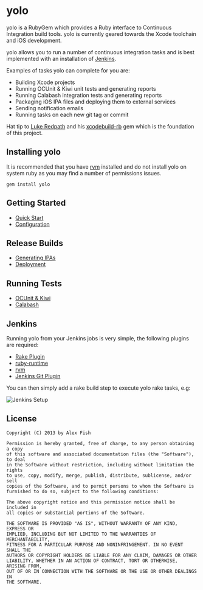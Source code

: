 yolo
====

yolo is a RubyGem which provides a Ruby interface to Continuous Integration build tools. yolo is currently geared towards the Xcode toolchain and iOS development.  

yolo allows you to run a number of continuous integration tasks and is best implemented with an installation of [Jenkins](http://jenkins-ci.org/). 

Examples of tasks yolo can complete for you are:
* Building Xcode projects
* Running OCUnit & Kiwi unit tests and generating reports
* Running Calabash integration tests and generating reports
* Packaging iOS IPA files and deploying them to external services
* Sending notification emails
* Running tasks on each new git tag or commit

Hat tip to [Luke Redpath](https://github.com/lukeredpath) and his [xcodebuild-rb](https://github.com/lukeredpath/xcodebuild-rb) gem which is the foundation of this project.

## Installing yolo

It is recommended that you have [rvm](https://rvm.io/) installed and do not install yolo on system ruby as you may find a number of permissions issues.

    gem install yolo

## Getting Started

* [Quick Start](https://github.com/alexefish/yolo/wiki/Quick-Start)
* [Configuration](https://github.com/alexefish/yolo/wiki/Configuration)

## Release Builds

* [Generating IPAs](https://github.com/alexefish/yolo/wiki/Generating-IPAs)
* [Deployment](https://github.com/alexefish/yolo/wiki/Deployment)

## Running Tests

* [OCUnit & Kiwi](https://github.com/alexefish/yolo/wiki/OCUnit-&-Kiwi)
* [Calabash](https://github.com/alexefish/yolo/wiki/Calabash)

## Jenkins
Running yolo from your Jenkins jobs is very simple, the following plugins are required:

* [Rake Plugin](http://wiki.jenkins-ci.org/display/JENKINS/Rake+Plugin)
* [ruby-runtime](http://jenkins-ci.org/plugin/ruby-runtime/)
* [rvm](https://wiki.jenkins-ci.org/display/JENKINS/RVM+Plugin)
* [Jenkins Git Plugin](http://wiki.jenkins-ci.org/display/JENKINS/Git+Plugin)

You can then simply add a rake build step to execute yolo rake tasks, e.g:

![Jenkins Setup](http://i.imgur.com/7zm05pT.png)

## License 

    Copyright (C) 2013 by Alex Fish

    Permission is hereby granted, free of charge, to any person obtaining a copy
    of this software and associated documentation files (the "Software"), to deal
    in the Software without restriction, including without limitation the rights
    to use, copy, modify, merge, publish, distribute, sublicense, and/or sell
    copies of the Software, and to permit persons to whom the Software is
    furnished to do so, subject to the following conditions:

    The above copyright notice and this permission notice shall be included in
    all copies or substantial portions of the Software.

    THE SOFTWARE IS PROVIDED "AS IS", WITHOUT WARRANTY OF ANY KIND, EXPRESS OR
    IMPLIED, INCLUDING BUT NOT LIMITED TO THE WARRANTIES OF MERCHANTABILITY,
    FITNESS FOR A PARTICULAR PURPOSE AND NONINFRINGEMENT. IN NO EVENT SHALL THE
    AUTHORS OR COPYRIGHT HOLDERS BE LIABLE FOR ANY CLAIM, DAMAGES OR OTHER
    LIABILITY, WHETHER IN AN ACTION OF CONTRACT, TORT OR OTHERWISE, ARISING FROM,
    OUT OF OR IN CONNECTION WITH THE SOFTWARE OR THE USE OR OTHER DEALINGS IN
    THE SOFTWARE.
